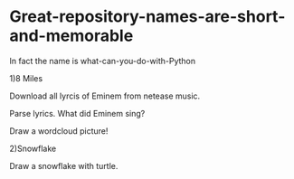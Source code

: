 # Great-repository-names-are-short-and-memorable
In fact the name is what-can-you-do-with-Python

1)8 Miles

Download all lyrcis of Eminem from netease music.

Parse lyrics. What did Eminem sing?

Draw a wordcloud picture!


2)Snowflake

Draw a snowflake with turtle.


